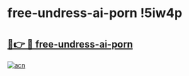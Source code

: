# free-undress-ai-porn !5iw4p

# <h2><a href="https://5kmvqs.esa.edu.pl?title=free-undress-ai-porn&ref=5iw4p">🔗👉 🔴 free-undress-ai-porn</a></h2>

[![acn](https://github.com/user-attachments/assets/0f9c940e-d8b0-45ae-aac7-cd30a18b3e1c)](https://5kmvqs.esa.edu.pl?title=free-undress-ai-porn&ref=5iw4p)

